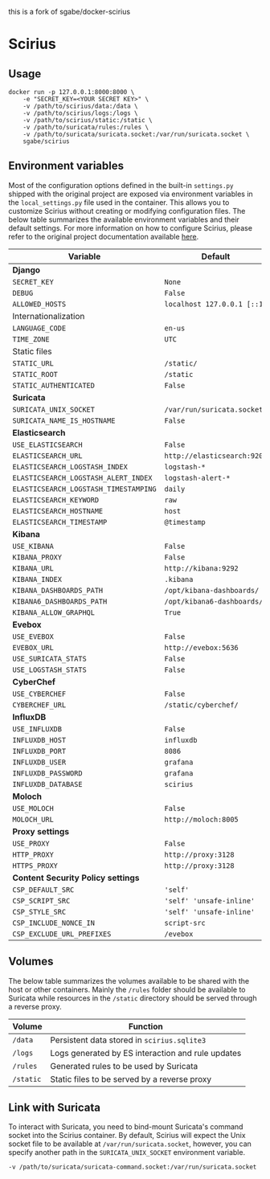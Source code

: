 this is a fork of sgabe/docker-scirius

# Scirius

<!-- [![Gitlab pipeline status](https://img.shields.io/gitlab/pipeline/sgabe/scirius)](https://gitlab.com/sgabe/scirius/-/pipelines)
[![Docker Cloud Build Status](https://img.shields.io/docker/cloud/build/sgabe/scirius)](https://hub.docker.com/r/sgabe/scirius/builds)
[![Docker Cloud Automated build](https://img.shields.io/docker/cloud/automated/sgabe/scirius)](https://hub.docker.com/r/sgabe/scirius/builds)
[![Docker Image Size (tag)](https://img.shields.io/docker/image-size/sgabe/scirius/latest)](https://hub.docker.com/r/sgabe/scirius)
[![GitHub](https://img.shields.io/github/license/sgabe/scirius)](LICENSE)

Scirius Community Edition is a web interface dedicated to [Suricata IDS](https://suricata-ids.org/) ruleset management and was originally [developed](https://github.com/StamusNetworks/scirius) and [dockerized](https://github.com/StamusNetworks/scirius-docker) by [Stamus Networks](https://www.stamus-networks.com/). This Docker image has been created from a [fork](https://github.com/yodapotatofly/scirius) of the original project instead of using the official image provided by the authors. -->


## Usage

    docker run -p 127.0.0.1:8000:8000 \
        -e "SECRET_KEY=<YOUR SECRET KEY>" \
        -v /path/to/scirius/data:/data \
        -v /path/to/scirius/logs:/logs \
        -v /path/to/scirius/static:/static \
        -v /path/to/suricata/rules:/rules \
        -v /path/to/suricata/suricata.socket:/var/run/suricata.socket \
        sgabe/scirius

## Environment variables

Most of the configuration options defined in the built-in `settings.py` shipped with the original project are exposed via environment variables in the `local_settings.py` file used in the container. This allows you to customize Scirius without creating or modifying configuration files. The below table summarizes the available environment variables and their default settings. For more information on how to configure Scirius, please refer to the original project documentation available [here](https://scirius.readthedocs.io/en/latest/).

| Variable                              | Default                               | 
| --------------------------------------|---------------------------------------| 
| **Django**                                                                    |
| `SECRET_KEY`                          | `None`                                |
| `DEBUG`                               | `False`                               |
| `ALLOWED_HOSTS`                       | `localhost 127.0.0.1 [::1]`           |
| Internationalization                                                          |
| `LANGUAGE_CODE`                       | `en-us`                               |
| `TIME_ZONE`                           | `UTC`                                 |
| Static files                                                                  |
| `STATIC_URL`                          | `/static/`                            |
| `STATIC_ROOT`                         | `/static`                             |
| `STATIC_AUTHENTICATED`                | `False`                               |
| **Suricata**                                                                  |
| `SURICATA_UNIX_SOCKET`                | `/var/run/suricata.socket`            |
| `SURICATA_NAME_IS_HOSTNAME`           | `False`                               |
| **Elasticsearch**                                                             |
| `USE_ELASTICSEARCH`                   | `False`                               |
| `ELASTICSEARCH_URL`                   | `http://elasticsearch:9200`           |
| `ELASTICSEARCH_LOGSTASH_INDEX`        | `logstash-*`                          |
| `ELASTICSEARCH_LOGSTASH_ALERT_INDEX`  | `logstash-alert-*`                    |
| `ELASTICSEARCH_LOGSTASH_TIMESTAMPING` | `daily`                               |
| `ELASTICSEARCH_KEYWORD`               | `raw`                                 |
| `ELASTICSEARCH_HOSTNAME`              | `host`                                |
| `ELASTICSEARCH_TIMESTAMP`             | `@timestamp`                          |
| **Kibana**                                                                    |
| `USE_KIBANA`                          | `False`                               |
| `KIBANA_PROXY`                        | `False`                               |
| `KIBANA_URL`                          | `http://kibana:9292`                  |
| `KIBANA_INDEX`                        | `.kibana`                             |
| `KIBANA_DASHBOARDS_PATH`              | `/opt/kibana-dashboards/`             |
| `KIBANA6_DASHBOARDS_PATH`             | `/opt/kibana6-dashboards/`            |
| `KIBANA_ALLOW_GRAPHQL`                | `True`                                |
| **Evebox**                                                                    |
| `USE_EVEBOX`                          | `False`                               |
| `EVEBOX_URL`                          | `http://evebox:5636`                  |
| `USE_SURICATA_STATS`                  | `False`                               |
| `USE_LOGSTASH_STATS`                  | `False`                               |
| **CyberChef**                                                                 |
| `USE_CYBERCHEF`                       | `False`                               |
| `CYBERCHEF_URL`                       | `/static/cyberchef/`                  |
| **InfluxDB**                                                                  |
| `USE_INFLUXDB`                        | `False`                               |
| `INFLUXDB_HOST`                       | `influxdb`                            |
| `INFLUXDB_PORT`                       | `8086`                                |
| `INFLUXDB_USER`                       | `grafana`                             |
| `INFLUXDB_PASSWORD`                   | `grafana`                             |
| `INFLUXDB_DATABASE`                   | `scirius`                             |
| **Moloch**                                                                    |
| `USE_MOLOCH`                          | `False`                               |
| `MOLOCH_URL`                          | `http://moloch:8005`                  |
| **Proxy settings**                                                            |
| `USE_PROXY`                           | `False`                               |
| `HTTP_PROXY`                          | `http://proxy:3128`                   |
| `HTTPS_PROXY`                         | `http://proxy:3128`                   |
| **Content Security Policy settings**                                          |
| `CSP_DEFAULT_SRC`                     | `'self'`                              |
| `CSP_SCRIPT_SRC`                      | `'self' 'unsafe-inline'`              |
| `CSP_STYLE_SRC`                       | `'self' 'unsafe-inline'`              |
| `CSP_INCLUDE_NONCE_IN`                | `script-src`                          |
| `CSP_EXCLUDE_URL_PREFIXES`            | `/evebox`                             |

## Volumes

The below table summarizes the volumes available to be shared with the host or other containers. Mainly the `/rules` folder should be available to Suricata while resources in the `/static` directory should be served through a reverse proxy.

| Volume    | Function                                                         |
| ----------|------------------------------------------------------------------|
| `/data`   | Persistent data stored in `scirius.sqlite3`                      |
| `/logs`   | Logs generated by ES interaction and rule updates                |
| `/rules`  | Generated rules to be used by Suricata                           |
| `/static` | Static files to be served by a reverse proxy                     |

## Link with Suricata

To interact with Suricata, you need to bind-mount Suricata's command socket into the Scirius container. By default, Scirius will expect the Unix socket file to be available at `/var/run/suricata.socket`, however, you can specify another path in the `SURICATA_UNIX_SOCKET` environment variable.

    -v /path/to/suricata/suricata-command.socket:/var/run/suricata.socket
